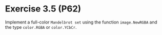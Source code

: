 # Exercise 3.5 (P62)

Implement a full-color `Mandelbrot set` using the function `image.NewRGBA` and the type `color.RGBA` or `color.YCbCr`.
